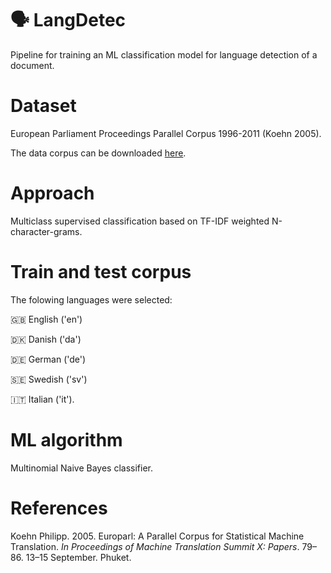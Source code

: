 # :speaking_head: LangDetec

Pipeline for training an ML classification model for language detection of a document. 

# Dataset

European Parliament Proceedings Parallel Corpus 1996-2011 (Koehn 2005). 

The data corpus can be downloaded [here](https://www.statmt.org/europarl/).

# Approach

Multiclass supervised classification based on TF-IDF weighted N-character-grams.

# Train and test corpus

The folowing languages were selected:

:uk: English ('en')

:denmark: Danish ('da')

:de: German ('de')

:sweden: Swedish ('sv')

:it: Italian ('it'). 

# ML algorithm

Multinomial Naive Bayes classifier.

# References 
Koehn Philipp. 2005. Europarl: A Parallel Corpus for Statistical Machine Translation. *In Proceedings of Machine Translation Summit X: Papers*. 79–86. 13–15 September. Phuket.
